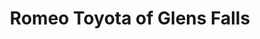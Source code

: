 ---
title: "Romeo Toyota of Glens Falls"
url: /glens-falls/romeo-toyota-of-glens-falls/
shop: Autohaus
---